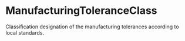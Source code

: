 ManufacturingToleranceClass
===========================

Classification designation of the manufacturing tolerances according to local standards.
